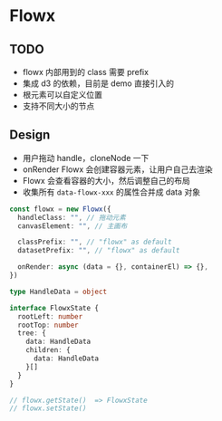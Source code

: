 # Flowx

## TODO

- flowx 内部用到的 class 需要 prefix
- 集成 d3 的依赖，目前是 demo 直接引入的
- 根元素可以自定义位置
- 支持不同大小的节点

## Design

- 用户拖动 handle，cloneNode 一下
- onRender Flowx 会创建容器元素，让用户自己去渲染
- Flowx 会查看容器的大小，然后调整自己的布局
- 收集所有 `data-flowx-xxx` 的属性合并成 data 对象

```typescript
const flowx = new Flowx({
  handleClass: "", // 拖动元素
  canvasElement: "", // 主画布

  classPrefix: "", // "flowx" as default
  datasetPrefix: "", // "flowx" as default

  onRender: async (data = {}, containerEl) => {},
})

type HandleData = object

interface FlowxState {
  rootLeft: number
  rootTop: number
  tree: {
    data: HandleData
    children: {
      data: HandleData
    }[]
  }
}

// flowx.getState()  => FlowxState
// flowx.setState()
```
